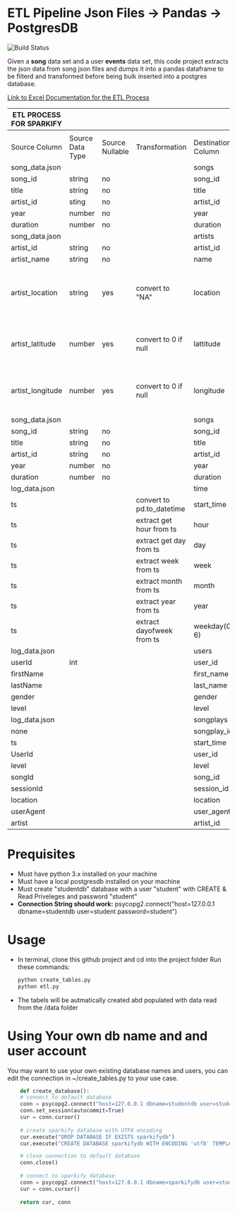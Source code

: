 # ETL Pipeline Json Files -> Pandas -> PostgresDB

![Build Status](https://travis-ci.org/joemccann/dillinger.svg?branch=master)

Given a **song** data set and a user **events** data set, this code project extracts the json data from song json files and dumps it into a pandas dataframe to be filterd and transformed before being bulk inserted into a postgres database.

[Link to Excel Documentation for the ETL Process](https://drive.google.com/file/d/1LtZbfZwqOBykxgyA2CegeyaXsQlMR1Ih/view?usp=sharing)

| ETL PROCESS FOR SPARKIFY 	|                  	|                 	|                            	|                    	|                 	|                	|                                                                             	|
|--------------------------	|------------------	|-----------------	|----------------------------	|--------------------	|-----------------	|----------------	|-----------------------------------------------------------------------------	|
|                          	|                  	|                 	|                            	|                    	|                 	|                	|                                                                             	|
| Source Column            	| Source Data Type 	| Source Nullable 	| Transformation             	| Destination Column 	| Dest. Data Type 	| Dest. Nullable 	| Reason for transformation                                                   	|
| song_data.json           	|                  	|                 	|                            	| songs              	|                 	|                	|                                                                             	|
| song_id                  	| string           	| no              	|                            	| song_id            	| varchar(20)     	| no             	|                                                                             	|
| title                    	| string           	| no              	|                            	| title              	| varchar(100)    	| no             	|                                                                             	|
| artist_id                	| sting            	| no              	|                            	| artist_id          	| varchar(20)     	| no             	|                                                                             	|
| year                     	| number           	| no              	|                            	| year               	| int             	| no             	|                                                                             	|
| duration                 	| number           	| no              	|                            	| duration           	| numeric(5)      	| no             	|                                                                             	|
| song_data.json           	|                  	|                 	|                            	| artists            	|                 	|                	|                                                                             	|
| artist_id                	| string           	| no              	|                            	| artist_id          	| varchar(20)     	| NO             	|                                                                             	|
| artist_name              	| string           	| no              	|                            	| name               	| text            	| NO             	|                                                                             	|
| artist_location          	| string           	| yes             	| convert to "NA"            	| location           	| text            	| NO             	| Want to be able to filter by location includeing when location is not avail 	|
| artist_latitude          	| number           	| yes             	| convert to 0 if null       	| lattitude          	| numeic(5)       	| NO             	| want to be able to filter by lattitude, including when not avail            	|
| artist_longitude         	| number           	| yes             	| convert to 0 if null       	| longitude          	| numeric(5)      	| NO             	| want to be able to filter by lattitude, including when not avail            	|
| song_data.json           	|                  	|                 	|                            	| songs              	|                 	|                	|                                                                             	|
| song_id                  	| string           	| no              	|                            	| song_id            	| varchar(20)     	| NO             	|                                                                             	|
| title                    	| string           	| no              	|                            	| title              	| text            	| NO             	|                                                                             	|
| artist_id                	| string           	| no              	|                            	| artist_id          	| varchar(20)     	| NO             	|                                                                             	|
| year                     	| number           	| no              	|                            	| year               	| smallint        	| NO             	|                                                                             	|
| duration                 	| number           	| no              	|                            	| duration           	| numeric(5)      	| NO             	|                                                                             	|
| log_data.json            	|                  	|                 	|                            	| time               	|                 	|                	|                                                                             	|
| ts                       	|                  	|                 	| convert to pd.to_datetime  	| start_time         	|                 	|                	|                                                                             	|
| ts                       	|                  	|                 	| extract get hour from ts   	| hour               	| smallint        	|                	|                                                                             	|
| ts                       	|                  	|                 	| extract get day from ts    	| day                	| smallint        	|                	|                                                                             	|
| ts                       	|                  	|                 	| extract week from ts       	| week               	| smallint        	|                	|                                                                             	|
| ts                       	|                  	|                 	| extract month from ts      	| month              	| smallint        	|                	|                                                                             	|
| ts                       	|                  	|                 	| extract year from ts       	| year               	| smallint        	|                	|                                                                             	|
| ts                       	|                  	|                 	| extract dayofweek  from ts 	| weekday(0-6)       	| smallint        	|                	|                                                                             	|
| log_data.json            	|                  	|                 	|                            	| users              	|                 	|                	|                                                                             	|
| userId                   	| int              	|                 	|                            	| user_id            	| int             	|                	|                                                                             	|
| firstName                	|                  	|                 	|                            	| first_name         	| varchar(50)     	|                	|                                                                             	|
| lastName                 	|                  	|                 	|                            	| last_name          	| varchar(50)     	|                	|                                                                             	|
| gender                   	|                  	|                 	|                            	| gender             	| text            	|                	|                                                                             	|
| level                    	|                  	|                 	|                            	| level              	| varchar(10)     	|                	|                                                                             	|
| log_data.json            	|                  	|                 	|                            	| songplays          	|                 	|                	|                                                                             	|
| none                     	|                  	|                 	|                            	| songplay_id        	| serial          	|                	|                                                                             	|
| ts                       	|                  	|                 	|                            	| start_time         	| bigint          	|                	|                                                                             	|
| UserId                   	|                  	|                 	|                            	| user_id            	| varchar(20)     	|                	|                                                                             	|
| level                    	|                  	|                 	|                            	| level              	| text            	|                	|                                                                             	|
| songId                   	|                  	|                 	|                            	| song_id            	| varchar(20)     	|                	|                                                                             	|
| sessionId                	|                  	|                 	|                            	| session_id         	| text            	|                	|                                                                             	|
| location                 	|                  	|                 	|                            	| location           	| text            	|                	|                                                                             	|
| userAgent                	|                  	|                 	|                            	| user_agent         	| text            	|                	|                                                                             	|
| artist                   	|                  	|                 	|                            	| artist_id          	| varchar(20)     	|                	|                                                                             	|


# Prequisites
  - Must have python 3.x installed on your machine
  - Must have a local postgresdb installed on your machine
  - Must create  "studentdb" database with a user "student" with CREATE & Read Priveleges and password "student"
  - **Connection String should work:** psycopg2.connect("host=127.0.0.1 dbname=studentdb user=student password=student")


# Usage
  - In terminal, clone this github project and cd into the project folder
  Run these commands:
    ```sh
    python create_tables.py
    python etl.py
    ```
  - The tabels will be autmatically created abd populated with data read from the /data folder
# Using Your own db name and and user account
You may want to use your own existing database names and users, you can edit the connection in ~/create_tables.py to your use case.
```python
    def create_database():
    # connect to default database
    conn = psycopg2.connect("host=127.0.0.1 dbname=studentdb user=student password=student")
    conn.set_session(autocommit=True)
    cur = conn.cursor()
    
    # create sparkify database with UTF8 encoding
    cur.execute("DROP DATABASE IF EXISTS sparkifydb")
    cur.execute("CREATE DATABASE sparkifydb WITH ENCODING 'utf8' TEMPLATE template0")

    # close connection to default database
    conn.close()    
    
    # connect to sparkify database
    conn = psycopg2.connect("host=127.0.0.1 dbname=sparkifydb user=student password=student")
    cur = conn.cursor()
    
    return cur, conn
```






